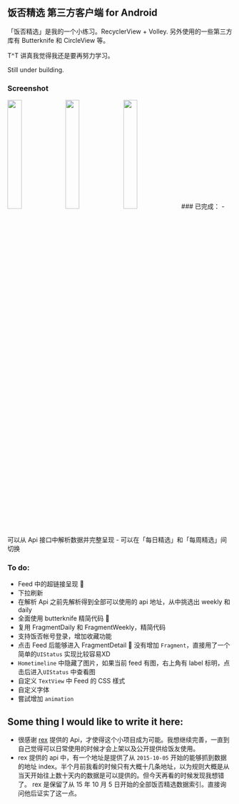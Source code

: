 ## 饭否精选 第三方客户端 for Android

「饭否精选」是我的一个小练习。RecyclerView + Volley. 另外使用的一些第三方库有 Butterknife 和 CircleView 等。

T^T 讲真我觉得我还是要再努力学习。


Still under building.

### Screenshot

<img src="screenshot/IMG_2015-11-02-shot-1.jpg" width="25%" />
<img src="screenshot/IMG_2015-11-02-shot-2.jpg" width="25%" />
<img src="screenshot/IMG_2015-11-02-shot-3.jpg" width="25%" />
### 已完成：
- 可以从 Api 接口中解析数据并完整呈现
- 可以在「每日精选」和「每周精选」间切换




### To do:
- Feed 中的超链接呈现 :beers:
- 下拉刷新
- 在解析 Api 之前先解析得到全部可以使用的 api 地址，从中挑选出 weekly 和 daily
- 全面使用 butterknife 精简代码 :beers:
- 复用 FragmentDaily 和 FragmentWeekly，精简代码
- 支持饭否帐号登录，增加收藏功能
- 点击 Feed 后能够进入 FragmentDetail :beers: 没有增加 `Fragment`，直接用了一个简单的`UIStatus` 实现比较容易XD
- `Hometimeline` 中隐藏了图片，如果当前 feed 有图，右上角有 label 标明，点击后进入`UIStatus` 中查看图
- 自定义 `TextView` 中 Feed 的 CSS 樣式 
- 自定义字体
- 嘗試增加 `animation`


## Some thing I would like to write it here:
- 很感谢 [rex](https://github.com/zhasm) 提供的 Api，才使得这个小项目成为可能。我想继续完善，一直到自己觉得可以日常使用的时候才会上架以及公开提供给饭友使用。
-  rex 提供的 api 中，有一个地址是提供了从 `2015-10-05` 开始的能够抓到数据的地址 index。半个月前我看的时候只有大概十几条地址，以为规则大概是从当天开始往上数十天内的数据是可以提供的。但今天再看的时候发现我想错了。 rex 是保留了从 15 年 10 月 5 日开始的全部饭否精选数据索引。直接询问他后证实了这一点。


